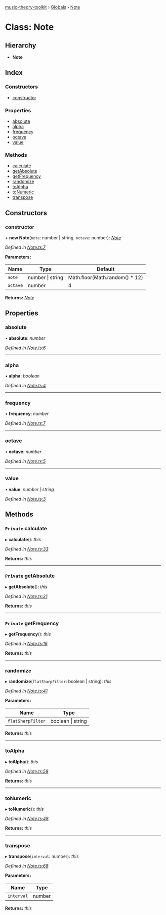 [music-theory-toolkit](../README.md) › [Globals](../globals.md) › [Note](note.md)

# Class: Note

## Hierarchy

* **Note**

## Index

### Constructors

* [constructor](note.md#constructor)

### Properties

* [absolute](note.md#absolute)
* [alpha](note.md#alpha)
* [frequency](note.md#frequency)
* [octave](note.md#octave)
* [value](note.md#value)

### Methods

* [calculate](note.md#private-calculate)
* [getAbsolute](note.md#private-getabsolute)
* [getFrequency](note.md#private-getfrequency)
* [randomize](note.md#randomize)
* [toAlpha](note.md#toalpha)
* [toNumeric](note.md#tonumeric)
* [transpose](note.md#transpose)

## Constructors

###  constructor

\+ **new Note**(`note`: number | string, `octave`: number): *[Note](note.md)*

*Defined in [Note.ts:7](https://github.com/mattcookxyz/music-theory-toolkit/blob/4dd7eb6/src/models/Note.ts#L7)*

**Parameters:**

Name | Type | Default |
------ | ------ | ------ |
`note` | number &#124; string |  Math.floor(Math.random() * 12) |
`octave` | number | 4 |

**Returns:** *[Note](note.md)*

## Properties

###  absolute

• **absolute**: *number*

*Defined in [Note.ts:6](https://github.com/mattcookxyz/music-theory-toolkit/blob/4dd7eb6/src/models/Note.ts#L6)*

___

###  alpha

• **alpha**: *boolean*

*Defined in [Note.ts:4](https://github.com/mattcookxyz/music-theory-toolkit/blob/4dd7eb6/src/models/Note.ts#L4)*

___

###  frequency

• **frequency**: *number*

*Defined in [Note.ts:7](https://github.com/mattcookxyz/music-theory-toolkit/blob/4dd7eb6/src/models/Note.ts#L7)*

___

###  octave

• **octave**: *number*

*Defined in [Note.ts:5](https://github.com/mattcookxyz/music-theory-toolkit/blob/4dd7eb6/src/models/Note.ts#L5)*

___

###  value

• **value**: *number | string*

*Defined in [Note.ts:3](https://github.com/mattcookxyz/music-theory-toolkit/blob/4dd7eb6/src/models/Note.ts#L3)*

## Methods

### `Private` calculate

▸ **calculate**(): *this*

*Defined in [Note.ts:33](https://github.com/mattcookxyz/music-theory-toolkit/blob/4dd7eb6/src/models/Note.ts#L33)*

**Returns:** *this*

___

### `Private` getAbsolute

▸ **getAbsolute**(): *this*

*Defined in [Note.ts:21](https://github.com/mattcookxyz/music-theory-toolkit/blob/4dd7eb6/src/models/Note.ts#L21)*

**Returns:** *this*

___

### `Private` getFrequency

▸ **getFrequency**(): *this*

*Defined in [Note.ts:16](https://github.com/mattcookxyz/music-theory-toolkit/blob/4dd7eb6/src/models/Note.ts#L16)*

**Returns:** *this*

___

###  randomize

▸ **randomize**(`flatSharpFilter`: boolean | string): *this*

*Defined in [Note.ts:41](https://github.com/mattcookxyz/music-theory-toolkit/blob/4dd7eb6/src/models/Note.ts#L41)*

**Parameters:**

Name | Type |
------ | ------ |
`flatSharpFilter` | boolean &#124; string |

**Returns:** *this*

___

###  toAlpha

▸ **toAlpha**(): *this*

*Defined in [Note.ts:58](https://github.com/mattcookxyz/music-theory-toolkit/blob/4dd7eb6/src/models/Note.ts#L58)*

**Returns:** *this*

___

###  toNumeric

▸ **toNumeric**(): *this*

*Defined in [Note.ts:48](https://github.com/mattcookxyz/music-theory-toolkit/blob/4dd7eb6/src/models/Note.ts#L48)*

**Returns:** *this*

___

###  transpose

▸ **transpose**(`interval`: number): *this*

*Defined in [Note.ts:68](https://github.com/mattcookxyz/music-theory-toolkit/blob/4dd7eb6/src/models/Note.ts#L68)*

**Parameters:**

Name | Type |
------ | ------ |
`interval` | number |

**Returns:** *this*
